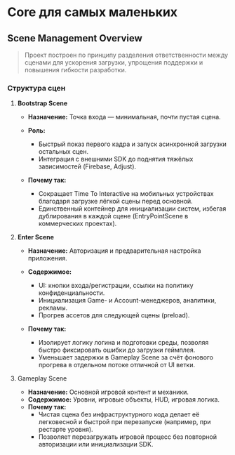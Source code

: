 # Core для самых маленьких 

## Scene Management Overview
> Проект построен по принципу разделения ответственности между сценами для ускорения загрузки, упрощения поддержки и повышения гибкости разработки.

### Структура сцен
1. **Bootstrap Scene**
   * **Назначение:** Точка входа — минимальная, почти пустая сцена.
   * **Роль:** 
     + Быстрый показ первого кадра и запуск асинхронной загрузки остальных сцен.
     + Интеграция с внешними SDK до поднятия тяжёлых зависимостей (Firebase, Adjust).

   * **Почему так:**
     + Сокращает Time To Interactive на мобильных устройствах благодаря загрузке лёгкой сцены перед основной.
     + Единственный контейнер для инициализации систем, избегая дублирования в каждой сцене (EntryPointScene в коммерческих проектах).
2. **Enter Scene**

   * **Назначение:** Авторизация и предварительная настройка приложения.
   * **Содержимое:**
     + UI: кнопки входа/регистрации, ссылки на политику конфиденциальности.
     + Инициализация Game- и Account-менеджеров, аналитики, рекламы.
     + Прогрев ассетов для следующей сцены (preload).

   * **Почему так:**
     + Изолирует логику логина и подготовки среды, позволяя быстро фиксировать ошибки до загрузки геймплея.
     + Уменьшает задержки в Gameplay Scene за счёт фонового прогрева в отдельном потоке отличной от UI ветки.

3. Gameplay Scene 
   * **Назначение:** Основной игровой контент и механики.
   * **Содержимое:** Уровни, игровые объекты, HUD, игровая логика.
   * **Почему так:**
     + Чистая сцена без инфраструктурного кода делает её легковесной и быстрой при перезапуске (например, при рестарте уровня).
     + Позволяет перезагружать игровой процесс без повторной авторизации или инициализации SDK.
